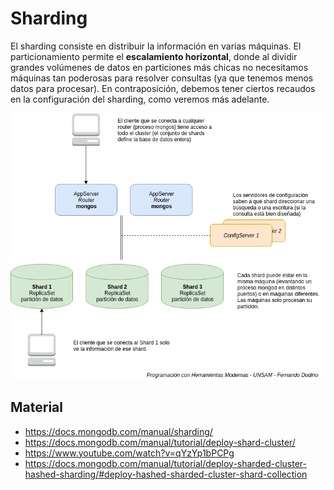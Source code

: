 # Sharding

El sharding consiste en distribuir la información en varias máquinas. El particionamiento permite el **escalamiento horizontal**, donde al dividir grandes volúmenes de datos en particiones más chicas no necesitamos máquinas tan poderosas para resolver consultas (ya que tenemos menos datos para procesar). En contraposición, debemos tener ciertos recaudos en la configuración del sharding, como veremos más adelante.

![](../../images/sharding/00-sharding-base.png)


## Material

* https://docs.mongodb.com/manual/sharding/
* https://docs.mongodb.com/manual/tutorial/deploy-shard-cluster/
* https://www.youtube.com/watch?v=qYzYp1bPCPg
* https://docs.mongodb.com/manual/tutorial/deploy-sharded-cluster-hashed-sharding/#deploy-hashed-sharded-cluster-shard-collection